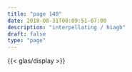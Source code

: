 ```yaml
---
title: "page 140"
date: 2018-08-31T00:09:51-07:00
description: "interpellating / hiagb"
draft: false
type: "page"
---
```


{{< glas/display >}}
